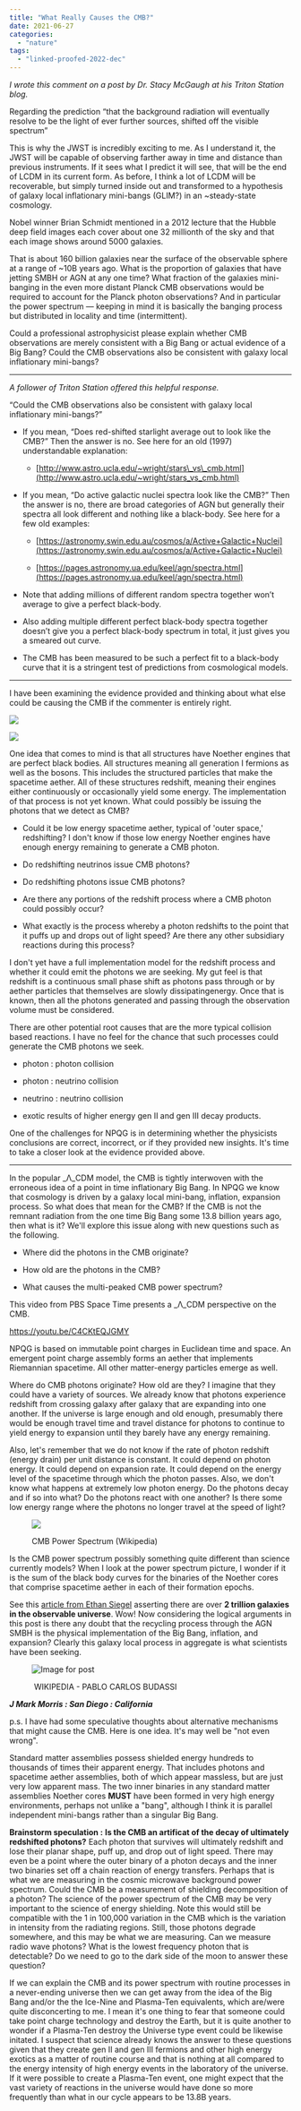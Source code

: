 ```yaml
---
title: "What Really Causes the CMB?"
date: 2021-06-27
categories: 
  - "nature"
tags: 
  - "linked-proofed-2022-dec"
---
```


_I wrote this comment on a post by Dr. Stacy McGaugh at his Triton Station blog._

Regarding the prediction “that the background radiation will eventually resolve to be the light of ever further sources, shifted off the visible spectrum”

This is why the JWST is incredibly exciting to me. As I understand it, the JWST will be capable of observing farther away in time and distance than previous instruments. If it sees what I predict it will see, that will be the end of LCDM in its current form. As before, I think a lot of LCDM will be recoverable, but simply turned inside out and transformed to a hypothesis of galaxy local inflationary mini-bangs (GLIM?) in an ~steady-state cosmology.

Nobel winner Brian Schmidt mentioned in a 2012 lecture that the Hubble deep field images each cover about one 32 millionth of the sky and that each image shows around 5000 galaxies. 

That is about 160 billion galaxies near the surface of the observable sphere at a range of ~10B years ago. What is the proportion of galaxies that have jetting SMBH or AGN at any one time? What fraction of the galaxies mini-banging in the even more distant Planck CMB observations would be required to account for the Planck photon observations? And in particular the power spectrum — keeping in mind it is basically the banging process but distributed in locality and time (intermittent).

Could a professional astrophysicist please explain whether CMB observations are merely consistent with a Big Bang or actual evidence of a Big Bang? Could the CMB observations also be consistent with galaxy local inflationary mini-bangs? 

* * *

_A follower of Triton Station offered this helpful response._

“Could the CMB observations also be consistent with galaxy local inflationary mini-bangs?”

- If you mean, “Does red-shifted starlight average out to look like the CMB?” Then the answer is no. See here for an old (1997) understandable explanation:
    - [http://www.astro.ucla.edu/~wright/stars\_vs\_cmb.html](http://www.astro.ucla.edu/~wright/stars_vs_cmb.html)

- If you mean, “Do active galactic nuclei spectra look like the CMB?” Then the answer is no, there are broad categories of AGN but generally their spectra all look different and nothing like a black-body. See here for a few old examples:
    - [https://astronomy.swin.edu.au/cosmos/a/Active+Galactic+Nuclei](https://astronomy.swin.edu.au/cosmos/a/Active+Galactic+Nuclei)
    
    - [https://pages.astronomy.ua.edu/keel/agn/spectra.html](https://pages.astronomy.ua.edu/keel/agn/spectra.html)

- Note that adding millions of different random spectra together won’t average to give a perfect black-body.

- Also adding multiple different perfect black-body spectra together doesn’t give you a perfect black-body spectrum in total, it just gives you a smeared out curve.

- The CMB has been measured to be such a perfect fit to a black-body curve that it is a stringent test of predictions from cosmological models.

* * *

I have been examining the evidence provided and thinking about what else could be causing the CMB if the commenter is entirely right.

![](images/noether.png)

![](images/slide3.png)

One idea that comes to mind is that all structures have Noether engines that are perfect black bodies. All structures meaning all generation I fermions as well as the bosons. This includes the structured particles that make the spacetime aether. All of these structures redshift, meaning their engines either continuously or occasionally yield some energy. The implementation of that process is not yet known. What could possibly be issuing the photons that we detect as CMB?

- Could it be low energy spacetime aether, typical of 'outer space,' redshifting? I don't know if those low energy Noether engines have enough energy remaining to generate a CMB photon.

- Do redshifting neutrinos issue CMB photons?

- Do redshifting photons issue CMB photons?

- Are there any portions of the redshift process where a CMB photon could possibly occur?

- What exactly is the process whereby a photon redshifts to the point that it puffs up and drops out of light speed? Are there any other subsidiary reactions during this process?

I don't yet have a full implementation model for the redshift process and whether it could emit the photons we are seeking. My gut feel is that redshift is a continuous small phase shift as photons pass through or by aether particles that themselves are slowly dissipatingenergy. Once that is known, then all the photons generated and passing through the observation volume must be considered.

There are other potential root causes that are the more typical collision based reactions. I have no feel for the chance that such processes could generate the CMB photons we seek.

- photon : photon collision

- photon : neutrino collision

- neutrino : neutrino collision

- exotic results of higher energy gen II and gen III decay products.

One of the challenges for NPQG is in determining whether the physicists conclusions are correct, incorrect, or if they provided new insights. It's time to take a closer look at the evidence provided above.

* * *

In the popular _Λ_CDM model, the CMB is tightly interwoven with the erroneous idea of a point in time inflationary Big Bang. In NPQG we know that cosmology is driven by a galaxy local mini-bang, inflation, expansion process. So what does that mean for the CMB? If the CMB is not the remnant radiation from the one time Big Bang some 13.8 billion years ago, then what is it? We'll explore this issue along with new questions such as the following.

- Where did the photons in the CMB originate?

- How old are the photons in the CMB?

- What causes the multi-peaked CMB power spectrum?

This video from PBS Space Time presents a _Λ_CDM perspective on the CMB.

https://youtu.be/C4CKtEQJGMY

NPQG is based on immutable point charges in Euclidean time and space. An emergent point charge assembly forms an aether that implements Riemannian spacetime. All other matter-energy particles emerge as well.

Where do CMB photons originate? How old are they? I imagine that they could have a variety of sources. We already know that photons experience redshift from crossing galaxy after galaxy that are expanding into one another. If the universe is large enough and old enough, presumably there would be enough travel time and travel distance for photons to continue to yield energy to expansion until they barely have any energy remaining.

Also, let's remember that we do not know if the rate of photon redshift (energy drain) per unit distance is constant. It could depend on photon energy. It could depend on expansion rate. It could depend on the energy level of the spacetime through which the photon passes. Also, we don't know what happens at extremely low photon energy. Do the photons decay and if so into what? Do the photons react with one another? Is there some low energy range where the photons no longer travel at the speed of light?

<figure>

![](images/2560px-PowerSpectrumExt.svg.png)

<figcaption>

CMB Power Spectrum (Wikipedia)

</figcaption>

</figure>

Is the CMB power spectrum possibly something quite different than science currently models? When I look at the power spectrum picture, I wonder if it is the sum of the black body curves for the binaries of the Noether cores that comprise spacetime aether in each of their formation epochs.

See this [article from Ethan Siegel](https://medium.com/starts-with-a-bang/this-is-how-we-know-there-are-two-trillion-galaxies-in-the-universe-15fc0fea950b) asserting there are over **2 trillion galaxies in the observable universe**. Wow! Now considering the logical arguments in this post is there any doubt that the recycling process through the AGN SMBH is the physical implementation of the Big Bang, inflation, and expansion? Clearly this galaxy local process in aggregate is what scientists have been seeking.

<figure>

![Image for post](images/1a537-1jjbctczlpzv1rruude39ew.jpeg)

<figcaption>

 WIKIPEDIA - PABLO CARLOS BUDASSI

</figcaption>

</figure>

**_J Mark Morris : San Diego : California_**

p.s. I have had some speculative thoughts about alternative mechanisms that might cause the CMB. Here is one idea. It's may well be "not even wrong".

Standard matter assemblies possess shielded energy hundreds to thousands of times their apparent energy. That includes photons and spacetime aether assemblies, both of which appear massless, but are just very low apparent mass. The two inner binaries in any standard matter assemblies Noether cores **MUST** have been formed in very high energy environments, perhaps not unlike a "bang", although I think it is parallel independent mini-bangs rather than a singular Big Bang.

**Brainstorm speculation :** **Is the CMB an artificat of the decay of ultimately redshifted photons?** Each photon that survives will ultimately redshift and lose their planar shape, puff up, and drop out of light speed. There may even be a point where the outer binary of a photon decays and the inner two binaries set off a chain reaction of energy transfers. Perhaps that is what we are measuring in the cosmic microwave background power spectrum. Could the CMB be a measurement of shielding decomposition of a photon? The science of the power spectrum of the CMB may be very important to the science of energy shielding. Note this would still be compatible with the 1 in 100,000 variation in the CMB which is the variation in intensity from the radiating regions. Still, those photons degrade somewhere, and this may be what we are measuring. Can we measure radio wave photons? What is the lowest frequency photon that is detectable? Do we need to go to the dark side of the moon to answer these question?

If we can explain the CMB and its power spectrum with routine processes in a never-ending universe then we can get away from the idea of the Big Bang and/or the the Ice-Nine and Plasma-Ten equivalents, which are/were quite disconcerting to me. I mean it's one thing to fear that someone could take point charge technology and destroy the Earth, but it is quite another to wonder if a Plasma-Ten destroy the Universe type event could be likewise initated. I suspect that science already knows the answer to these questions given that they create gen II and gen III fermions and other high energy exotics as a matter of routine course and that is nothing at all compared to the energy intensity of high energy events in the laboratory of the universe. If it were possible to create a Plasma-Ten event, one might expect that the vast variety of reactions in the universe would have done so more frequently than what in our cycle appears to be 13.8B years.
